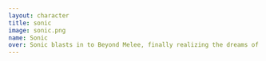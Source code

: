 ```yaml
---
layout: character
title: sonic
image: sonic.png
name: Sonic
over: Sonic blasts in to Beyond Melee, finally realizing the dreams of millions of playing Sonic in Melee. With a totally fresh take on the speedster, try out his new aerials, side b, and fresh feeling take on the rest of his specials. There's so much love for this character, and the Beyond Melee team put their all in to realizing the best version of Melee Sonic the community could want.
---
```

